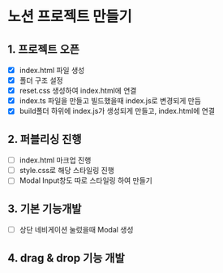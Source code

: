 # 노션 프로젝트 만들기

## 1. 프로젝트 오픈

- [x] index.html 파일 생성
- [x] 폴더 구조 설정
- [x] reset.css 생성하여 index.html에 연결
- [x] index.ts 파일을 만들고 빌드했을때 index.js로 변경되게 만듬
- [x] build폴더 하위에 index.js가 생성되게 만들고, index.html에 연결

## 2. 퍼블리싱 진행

- [ ] index.html 마크업 진행
- [ ] style.css로 해당 스타일링 진행
- [ ] Modal Input창도 따로 스타일링 하여 만들기

## 3. 기본 기능개발

- [ ] 상단 네비게이션 눌렀을때 Modal 생성

## 4. drag & drop 기능 개발
